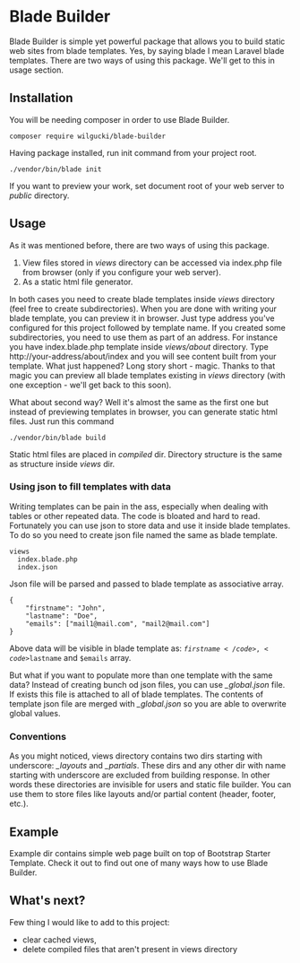 # Blade Builder

Blade Builder is simple yet powerful package that allows you to build static web sites from blade templates.
Yes, by saying blade I mean Laravel blade templates. There are two ways of using this package. We'll get to this
in usage section.

## Installation

You will be needing composer in order to use Blade Builder.

    composer require wilgucki/blade-builder

Having package installed, run init command from your project root.

    ./vendor/bin/blade init

If you want to preview your work, set document root of your web server to _public_ directory.

## Usage

As it was mentioned before, there are two ways of using this package.

1. View files stored in _views_ directory can be accessed via index.php file from browser (only if you configure your web server).
2. As a static html file generator.

In both cases you need to create blade templates inside _views_ directory (feel free to create subdirectories). When you are done with
writing your blade template, you can preview it in browser. Just type address you've configured for this project followed by
template name. If you created some subdirectories, you need to use them as part of an address.
For instance you have index.blade.php template inside _views/about_ directory. Type http://your-address/about/index and you
will see content built from your template. What just happened? Long story short - magic. Thanks to that magic you can preview all
blade templates existing in _views_ directory (with one exception - we'll get back to this soon).

What about second way? Well it's almost the same as the first one but instead of previewing templates in browser, you can
generate static html files. Just run this command

    ./vendor/bin/blade build

Static html files are placed in _compiled_ dir. Directory structure is the same as structure inside _views_ dir.

### Using json to fill templates with data

Writing templates can be pain in the ass, especially when dealing with tables or other repeated data. The code is bloated and
hard to read. Fortunately you can use json to store data and use it inside blade templates. To do so you need to create json file
named the same as blade template.

    views
      index.blade.php
      index.json

Json file will be parsed and passed to blade template as associative array.

    {
        "firstname": "John",
        "lastname": "Doe",
        "emails": ["mail1@mail.com", "mail2@mail.com"]
    }

Above data will be visible in blade template as: <code>$firstname</code>, <code>$lastname</code> and <code>$emails</code> array.

But what if you want to populate more than one template with the same data? Instead of creating bunch od json files, 
you can use _\_global.json_ file. If exists this file is attached to all of blade templates. The contents of template json file
are merged with _\_global.json_ so you are able to overwrite global values.

### Conventions

As you might noticed, views directory contains two dirs starting with underscore: _\_layouts_ and _\_partials_.
These dirs and any other dir with name starting with underscore are excluded from building response. In other words
these directories are invisible for users and static file builder. You can use them to store files like layouts and/or partial content
(header, footer, etc.).

## Example

Example dir contains simple web page built on top of Bootstrap Starter Template. Check it out to find out one of many ways how
to use Blade Builder.

## What's next?

Few thing I would like to add to this project:

- clear cached views,
- delete compiled files that aren't present in views directory
